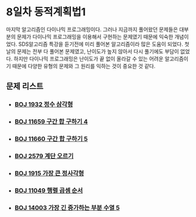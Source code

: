 # 8일차 동적계획법1

마지막 알고리즘인 다이나믹 프로그래밍이다. 그러나 지금까지 풀어왔던 문제들은 대부분의 문제가 다이나믹 프로그래밍을 이용해서 구현하는 문제였기 때문에 익숙한 개념이었다. SDS알고리즘 특강을 듣기전에 미리 풀어본 알고리즘이라 많은 도움이 되었다. 첫날의 문제는 전부 다 풀어본 문제였고, 난이도가 높지 않아서 다시 풀기에도 부담이 없었다. 하지만 다이나믹 프로그래밍은 난이도가 끝 없이 올라갈 수 있는 어려운 알고리즘이기 때문에 다양한 유형의 문제와 그 원리를 익하는 것이 중요한 것 같다.



## 문제 리스트

- ### [BOJ 1932 정수 삼각형](https://github.com/jungtaeyong/alstudy2/blob/ty/SDS/SDS%20알고리즘%20특강/baekjoon%201932%20정수%20삼각형.cpp)

- ### [BOJ 11659 구간 합 구하기 4](https://github.com/jungtaeyong/alstudy2/blob/ty/SDS/SDS%20알고리즘%20특강/baekjoon%2011659%20구간%20합%20구하기%204.cpp)

- ### [BOJ 11660 구간 합 구하기 5](https://github.com/jungtaeyong/alstudy2/blob/ty/SDS/SDS%20알고리즘%20특강/baekjoon%2011660%20구간%20합%20구하기%205.cpp)

- ### [BOJ 2579 계단 오르기](https://github.com/jungtaeyong/alstudy2/blob/ty/SDS/SDS%20알고리즘%20특강/baekjoon%202579%20계단%20오르기.cpp)

- ### [BOJ 1915 가장 큰 정사각형](https://github.com/jungtaeyong/alstudy2/blob/ty/SDS/SDS%20알고리즘%20특강/baekjoon%201915%20가장%20큰%20정사각형.cpp)

- ### [BOJ 11049 행렬 곱셈 순서](https://github.com/jungtaeyong/alstudy2/blob/ty/SDS/SDS%20알고리즘%20특강/baekjoon%2011049%20행렬%20곱셈%20순서.cpp)

- ### [BOJ 14003 가장 긴 증가하는 부분 수열 5](https://github.com/jungtaeyong/alstudy2/blob/ty/SDS/SDS%20알고리즘%20특강/baekjoon%2014003%20가장%20긴%20증가하는%20부분%20수열%205.cpp)